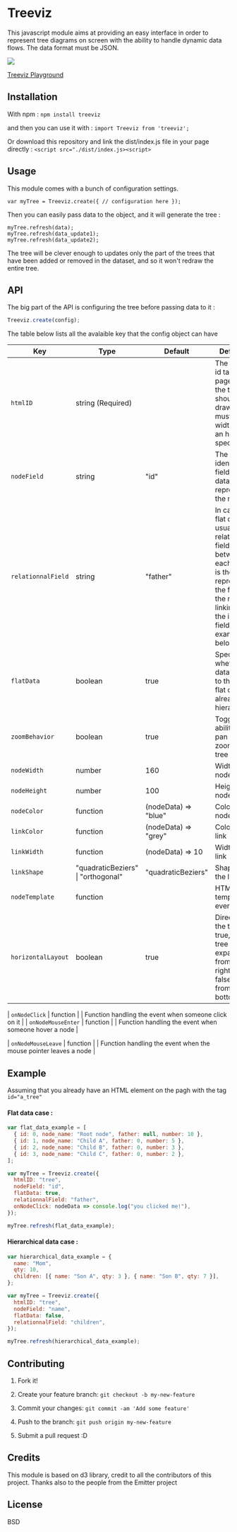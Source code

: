 # Treeviz

This javascript module aims at providing an easy interface in order to represent tree diagrams on screen with the ability to handle dynamic data flows. The data format must be JSON.

![](https://i.imgur.com/vyB2Erg.gif)

[Treeviz Playground](https://codepen.io/pierrecapo/pen/MPbBdv)

## Installation

With npm : `npm install treeviz`

and then you can use it with : `import Treeviz from 'treeviz';`

Or download this repository and link the dist/index.js file in your page directly : `<script src="./dist/index.js><script>`

## Usage

This module comes with a bunch of configuration settings.

`var myTree = Treeviz.create({ // configuration here });`

Then you can easily pass data to the object, and it will generate the tree :

```
myTree.refresh(data);
myTree.refresh(data_update1);
myTree.refresh(data_update2);
```

The tree will be clever enough to updates only the part of the trees that have been added or removed in the dataset, and so it won't redraw the entire tree.

## API

The big part of the API is configuring the tree before passing data to it :

```js
Treeviz.create(config);
```

The table below lists all the avalaible key that the config object can have

| Key                | Type                               | Default              | Definition                                                                                                                                                                         |
| ------------------ | ---------------------------------- | -------------------- | ---------------------------------------------------------------------------------------------------------------------------------------------------------------------------------- |
| `htmlID`           | string (Required)                  |                      | The HTML id tag on the page where the tree should be drawn. It must have a width and an height specified                                                                           |
| `nodeField`        | string                             | "id"                 | The unique identifier field in the dataset representing the node                                                                                                                   |
| `relationnalField` | string                             | "father"             | In case of flat dataset, usually the relationnal field between each node is the field representing the father of the node, linking it to the id of the field. (See example below). |
| `flatData`         | boolean                            | true                 | Specify whether the data passed to the tree is flat or already hierarchical                                                                                                        |
| `zoomBehavior`     | boolean                            | true                 | Toggle the ability to pan and zoom the tree                                                                                                                                        |
| `nodeWidth`        | number                             | 160                  | Width of a node in px                                                                                                                                                              |
| `nodeHeight`       | number                             | 100                  | Height of a node in px                                                                                                                                                             |
| `nodeColor`        | function                           | (nodeData) => "blue" | Color of the node                                                                                                                                                                  |
| `linkColor`        | function                           | (nodeData) => "grey" | Color of the link                                                                                                                                                                  |
| `linkWidth`        | function                           | (nodeData) => 10     | Width of the link                                                                                                                                                                  |
| `linkShape`        | "quadraticBeziers" \| "orthogonal" | "quadraticBeziers"   | Shape of the link                                                                                                                                                                  |
| `nodeTemplate`     | function                           |                      | HTML template for every node                                                                                                                                                       |
| `horizontalLayout` | boolean                            | true                 | Direction of the tree. If true, the tree expands from left to right. If false, it goes from top to bottom                                                                          |

| `onNodeClick` | function | | Function handling the event when someone click on it |
| `onNodeMouseEnter` | function | | Function handling the event when someone hover a node |

| `onNodeMouseLeave` | function | | Function handling the event when the mouse pointer leaves a node |

## Example

Assuming that you already have an HTML element on the pagh with the tag `id="a_tree"`

#### Flat data case :

```js
var flat_data_example = [
  { id: 0, node_name: "Root node", father: null, number: 10 },
  { id: 1, node_name: "Child A", father: 0, number: 5 },
  { id: 2, node_name: "Child B", father: 0, number: 3 },
  { id: 3, node_name: "Child C", father: 0, number: 2 },
];

var myTree = Treeviz.create({
  htmlID: "tree",
  nodeField: "id",
  flatData: true,
  relationnalField: "father",
  onNodeClick: nodeData => console.log("you clicked me!"),
});

myTree.refresh(flat_data_example);
```

#### Hierarchical data case :

```js
var hierarchical_data_example = {
  name: "Mom",
  qty: 10,
  children: [{ name: "Son A", qty: 3 }, { name: "Son B", qty: 7 }],
};

var myTree = Treeviz.create({
  htmlID: "tree",
  nodeField: "name",
  flatData: false,
  relationnalField: "children",
});

myTree.refresh(hierarchical_data_example);
```

## Contributing

1. Fork it!

2. Create your feature branch: `git checkout -b my-new-feature`

3. Commit your changes: `git commit -am 'Add some feature'`

4. Push to the branch: `git push origin my-new-feature`

5. Submit a pull request :D

## Credits

This module is based on d3 library, credit to all the contributors of this project.
Thanks also to the people from the Emitter project

## License

BSD
